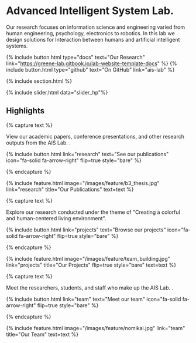 # Advanced Intelligent System Lab.

Our research focuses on information science and engineering varied from human engineering, psychology, electronics to robotics. In this lab we design solutions for Interaction between humans and artificial intelligent systems.

{%
  include button.html
  type="docs"
  text="Our Research"
  link="https://greene-lab.gitbook.io/lab-website-template-docs"
%}
{%
  include button.html
  type="github"
  text="On GitHub"
  link="ais-lab"
%}

{% include section.html %}

{% include slider.html
    data="slider_hp"%}

## Highlights

{% capture text %}

View our academic papers, conference presentations, and other research outputs from the AIS Lab. .

{%
  include button.html
  link="research"
  text="See our publications"
  icon="fa-solid fa-arrow-right"
  flip=true
  style="bare"
%}

{% endcapture %}

{%
  include feature.html
  image="/images/feature/b3_thesis.jpg"
  link="research"
  title="Our Publications"
  text=text
%}

{% capture text %}

Explore our research conducted under the theme of "Creating a colorful and human-centered living environment".

{%
  include button.html
  link="projects"
  text="Browse our projects"
  icon="fa-solid fa-arrow-right"
  flip=true
  style="bare"
%}

{% endcapture %}

{%
  include feature.html
  image="/images/feature/team_building.jpg"
  link="projects"
  title="Our Projects"
  flip=true
  style="bare"
  text=text
%}

{% capture text %}

Meet the researchers, students, and staff who make up the AIS Lab. .

{%
  include button.html
  link="team"
  text="Meet our team"
  icon="fa-solid fa-arrow-right"
  flip=true
  style="bare"
%}

{% endcapture %}

{%
  include feature.html
  image="/images/feature/nomikai.jpg"
  link="team"
  title="Our Team"
  text=text
%}
